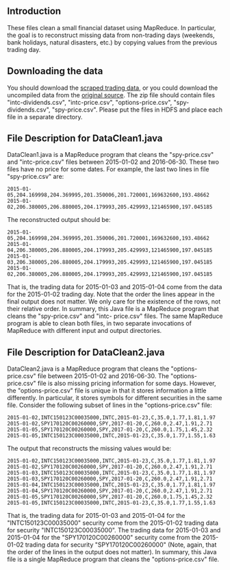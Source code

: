 ## Introduction

These files clean a small financial dataset using MapReduce. In particular, the goal is to reconstruct missing data from non-trading days (weekends, bank holidays, natural disasters, etc.) by copying values from the previous trading day.

## Downloading the data

You should download the [scraped trading data](http://cse.osu.edu/~sblanas/3244/findata.zip), or you could download the uncompiled data from the [original source](https://finance.yahoo.com/quote/csv/history/).
The zip file should contain files "intc-dividends.csv", "intc-price.csv", "options-price.csv", "spy- dividends.csv", "spy-price.csv". Please put the files in HDFS and place each file in a separate directory.

## File Description for DataClean1.java

DataClean1.java is a MapReduce program that cleans the "spy-price.csv" and "intc-price.csv" files between 2015-01-02 and 2016-06-30. These two files have no price for some dates. For example, the last two lines in file "spy-price.csv" are:
```
2015-01-05,204.169998,204.369995,201.350006,201.720001,169632600,193.48662
2015-01-02,206.380005,206.880005,204.179993,205.429993,121465900,197.045185
```

The reconstructed output should be:
```
2015-01-05,204.169998,204.369995,201.350006,201.720001,169632600,193.48662
2015-01-04,206.380005,206.880005,204.179993,205.429993,121465900,197.045185
2015-01-03,206.380005,206.880005,204.179993,205.429993,121465900,197.045185
2015-01-02,206.380005,206.880005,204.179993,205.429993,121465900,197.045185
```

That is, the trading data for 2015-01-03 and 2015-01-04 come from the data for the 2015-01-02 trading day.
Note that the order the lines appear in the final output does not matter. We only care for the existence of the rows, not their relative order. In summary, this Java file is a MapReduce program that cleans the "spy-price.csv" and "intc- price.csv" files. The same MapReduce program is able to clean both files, in two separate invocations of MapReduce with different input and output directories.
   
## File Description for DataClean2.java

DataClean2.java is a MapReduce program that cleans the "options-price.csv" file between 2015-01-02 and 2016-06-30.
The "options-price.csv" file is also missing pricing information for some days. However, the "options-price.csv" file is unique in that it stores information a little differently. In particular, it stores symbols for different securities in the same file. Consider the following subset of lines in the "options-price.csv" file:
```
2015-01-02,INTC150123C00035000,INTC,2015-01-23,C,35.0,1.77,1.81,1.97
2015-01-02,SPY170120C00260000,SPY,2017-01-20,C,260.0,2.47,1.91,2.71
2015-01-05,SPY170120C00260000,SPY,2017-01-20,C,260.0,1.75,1.45,2.32
2015-01-05,INTC150123C00035000,INTC,2015-01-23,C,35.0,1.77,1.55,1.63
```

The output that reconstructs the missing values would be:
```
2015-01-02,INTC150123C00035000,INTC,2015-01-23,C,35.0,1.77,1.81,1.97
2015-01-02,SPY170120C00260000,SPY,2017-01-20,C,260.0,2.47,1.91,2.71
2015-01-03,INTC150123C00035000,INTC,2015-01-23,C,35.0,1.77,1.81,1.97
2015-01-03,SPY170120C00260000,SPY,2017-01-20,C,260.0,2.47,1.91,2.71
2015-01-04,INTC150123C00035000,INTC,2015-01-23,C,35.0,1.77,1.81,1.97
2015-01-04,SPY170120C00260000,SPY,2017-01-20,C,260.0,2.47,1.91,2.71
2015-01-05,SPY170120C00260000,SPY,2017-01-20,C,260.0,1.75,1.45,2.32
2015-01-05,INTC150123C00035000,INTC,2015-01-23,C,35.0,1.77,1.55,1.63
```

That is, the trading data for 2015-01-03 and 2015-01-04 for the "INTC150123C00035000" security come from the 2015-01-02 trading data for security "INTC150123C00035000". The trading data for 2015-01-03 and 2015-01-04 for the "SPY170120C00260000" security come from the 2015-01-02 trading data for security "SPY170120C00260000" (Note, again, that the order of the lines in the output does not matter). In summary, this Java file is a single MapReduce program that cleans the "options-price.csv" file.

